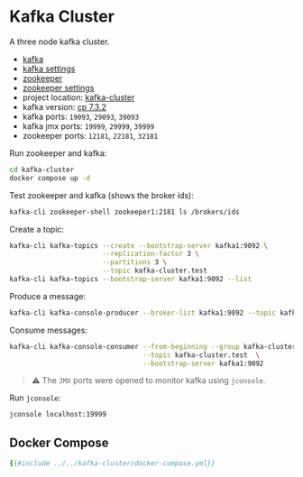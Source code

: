 # Kafka Cluster

A three node kafka cluster.

- [kafka](https://kafka.apache.org/)
- [kafka settings](https://docs.confluent.io/platform/current/installation/configuration/broker-configs.html)
- [zookeeper](https://zookeeper.apache.org/)
- [zookeeper settings](https://docs.confluent.io/platform/current/zookeeper/deployment.html)
- project location: [kafka-cluster](https://github.com/sauljabin/kafka-sandbox/tree/main/kafka-cluster)
- kafka version: [cp 7.3.2](https://docs.confluent.io/platform/current/installation/versions-interoperability.html)
- kafka ports: `19093`, `29093`, `39093`
- kafka jmx ports: `19999`, `29999`, `39999`
- zookeeper ports: `12181`, `22181`, `32181`

Run zookeeper and kafka:

```bash
cd kafka-cluster
docker compose up -d
```

Test zookeeper and kafka (shows the broker ids):

```bash
kafka-cli zookeeper-shell zookeeper1:2181 ls /brokers/ids
```

Create a topic:

```bash
kafka-cli kafka-topics --create --bootstrap-server kafka1:9092 \
                       --replication-factor 3 \
                       --partitions 3 \
                       --topic kafka-cluster.test
kafka-cli kafka-topics --bootstrap-server kafka1:9092 --list
```

Produce a message:

```bash
kafka-cli kafka-console-producer --broker-list kafka1:9092 --topic kafka-cluster.test
```

Consume messages:

```bash
kafka-cli kafka-console-consumer --from-beginning --group kafka-cluster.test \
                                 --topic kafka-cluster.test  \
                                 --bootstrap-server kafka1:9092
```

> ⚠️ The `JMX` ports were opened to monitor kafka using `jconsole`.

Run `jconsole`:

```bash
jconsole localhost:19999
```

## Docker Compose

```yaml
{{#include ../../kafka-cluster/docker-compose.yml}}
```

